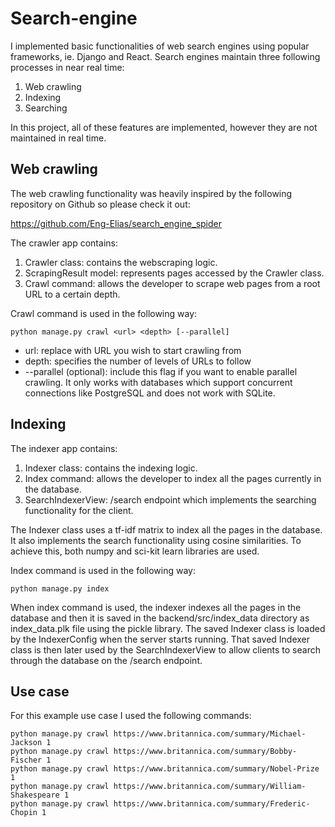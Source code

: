 # Search-engine
I implemented basic functionalities of web search engines using popular frameworks, ie. Django and React. Search engines maintain three following processes in near real time:

1) Web crawling
2) Indexing
3) Searching

In this project, all of these features are implemented, however they are not maintained in real time.

## Web crawling

The web crawling functionality was heavily inspired by the following repository on Github so please check it out:

https://github.com/Eng-Elias/search_engine_spider

The crawler app contains:

1) Crawler class: contains the webscraping logic.
2) ScrapingResult model: represents pages accessed by the Crawler class.
3) Crawl command: allows the developer to scrape web pages from a root URL to a certain depth.

Crawl command is used in the following way:
```
python manage.py crawl <url> <depth> [--parallel]
```
* url: replace with URL you wish to start crawling from
* depth: specifies the number of levels of URLs to follow
* --parallel (optional): include this flag if you want to enable parallel crawling. It only works with databases which support concurrent connections like PostgreSQL and does not work with SQLite.

## Indexing

The indexer app contains:

1) Indexer class: contains the indexing logic.
2) Index command: allows the developer to index all the pages currently in the database.
3) SearchIndexerView: /search endpoint which implements the searching functionality for the client.

The Indexer class uses a tf-idf matrix to index all the pages in the database. It also implements the search functionality using cosine similarities. To achieve this, both numpy and sci-kit learn libraries are used.

Index command is used in the following way:
```
python manage.py index
```
When index command is used, the indexer indexes all the pages in the database and then it is saved in the backend/src/index_data directory as index_data.plk file using the pickle library. The saved Indexer class is loaded by the IndexerConfig when the server starts running. That saved Indexer class is then later used by the SearchIndexerView to allow clients to search through the database on the /search endpoint.

## Use case
For this example use case I used the following commands:
```
python manage.py crawl https://www.britannica.com/summary/Michael-Jackson 1
python manage.py crawl https://www.britannica.com/summary/Bobby-Fischer 1
python manage.py crawl https://www.britannica.com/summary/Nobel-Prize 1
python manage.py crawl https://www.britannica.com/summary/William-Shakespeare 1
python manage.py crawl https://www.britannica.com/summary/Frederic-Chopin 1

```